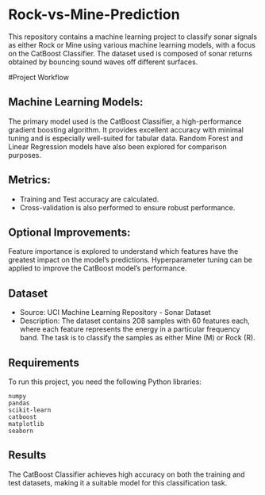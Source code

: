 # **Rock-vs-Mine-Prediction**
This repository contains a machine learning project to classify sonar signals as either Rock or Mine using various machine learning models, with a focus on the CatBoost Classifier. The dataset used is composed of sonar returns obtained by bouncing sound waves off different surfaces.

#Project Workflow

## Machine Learning Models:

The primary model used is the CatBoost Classifier, a high-performance gradient boosting algorithm. It provides excellent accuracy with minimal tuning and is especially well-suited for tabular data.
Random Forest and Linear Regression models have also been explored for comparison purposes.

## Metrics:

- Training and Test accuracy are calculated.
- Cross-validation is also performed to ensure robust performance.

## Optional Improvements:

Feature importance is explored to understand which features have the greatest impact on the model’s predictions.
Hyperparameter tuning can be applied to improve the CatBoost model’s performance.

## Dataset
- Source: UCI Machine Learning Repository - Sonar Dataset
- Description: The dataset contains 208 samples with 60 features each, where each feature represents the energy in a particular frequency band. The task is to classify the samples as either Mine (M) or Rock (R).

## Requirements
To run this project, you need the following Python libraries:
```
numpy
pandas
scikit-learn
catboost
matplotlib
seaborn
```

## Results

The CatBoost Classifier achieves high accuracy on both the training and test datasets, making it a suitable model for this classification task.

